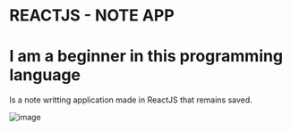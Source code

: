 # REACTJS - NOTE APP 

# I am a beginner in this programming language

Is a note writting application made in ReactJS that remains saved.

![image](https://github.com/CataAdv/React-Note/assets/142801506/ec6868ef-9034-4cb3-8226-79a8308bf811)
